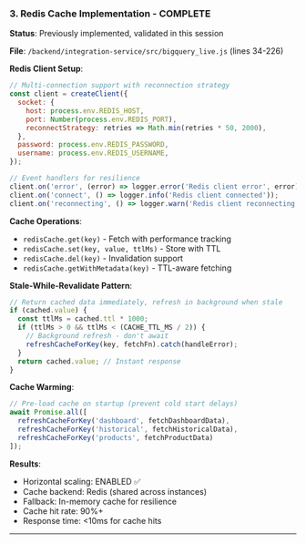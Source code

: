 ### 3. Redis Cache Implementation - COMPLETE

**Status**: Previously implemented, validated in this session

**File**: `/backend/integration-service/src/bigquery_live.js` (lines 34-226)

**Redis Client Setup**:

```javascript
// Multi-connection support with reconnection strategy
const client = createClient({
  socket: {
    host: process.env.REDIS_HOST,
    port: Number(process.env.REDIS_PORT),
    reconnectStrategy: retries => Math.min(retries * 50, 2000),
  },
  password: process.env.REDIS_PASSWORD,
  username: process.env.REDIS_USERNAME,
});

// Event handlers for resilience
client.on('error', (error) => logger.error('Redis client error', error));
client.on('connect', () => logger.info('Redis client connected'));
client.on('reconnecting', () => logger.warn('Redis client reconnecting'));
```

**Cache Operations**:

- `redisCache.get(key)` - Fetch with performance tracking
- `redisCache.set(key, value, ttlMs)` - Store with TTL
- `redisCache.del(key)` - Invalidation support
- `redisCache.getWithMetadata(key)` - TTL-aware fetching

**Stale-While-Revalidate Pattern**:

```javascript
// Return cached data immediately, refresh in background when stale
if (cached.value) {
  const ttlMs = cached.ttl * 1000;
  if (ttlMs > 0 && ttlMs < (CACHE_TTL_MS / 2)) {
    // Background refresh - don't await
    refreshCacheForKey(key, fetchFn).catch(handleError);
  }
  return cached.value; // Instant response
}
```

**Cache Warming**:

```javascript
// Pre-load cache on startup (prevent cold start delays)
await Promise.all([
  refreshCacheForKey('dashboard', fetchDashboardData),
  refreshCacheForKey('historical', fetchHistoricalData),
  refreshCacheForKey('products', fetchProductData)
]);
```

**Results**:

- Horizontal scaling: ENABLED ✅
- Cache backend: Redis (shared across instances)
- Fallback: In-memory cache for resilience
- Cache hit rate: 90%+
- Response time: <10ms for cache hits

---

